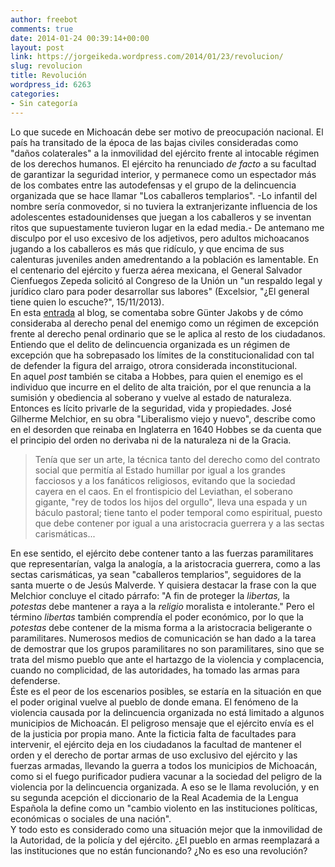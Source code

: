 ```yaml
---
author: freebot
comments: true
date: 2014-01-24 00:39:14+00:00
layout: post
link: https://jorgeikeda.wordpress.com/2014/01/23/revolucion/
slug: revolucion
title: Revolución
wordpress_id: 6263
categories:
- Sin categoría
---
```


Lo que sucede en Michoacán debe ser motivo de preocupación nacional. El país ha transitado de la época de las bajas civiles consideradas como "daños colaterales"  a la inmovilidad del ejército frente al intocable régimen de los derechos humanos. El ejército  ha renunciado _de facto_ a su facultad de garantizar la seguridad interior, y permanece como un espectador más de los combates entre las autodefensas y el grupo de la delincuencia organizada que se hace llamar "Los caballeros templarios". -Lo infantil del nombre sería conmovedor, si no tuviera la extranjerizante influencia de los adolescentes estadounidenses que juegan a los caballeros y se inventan ritos que supuestamente tuvieron lugar en la edad media.- De antemano me disculpo por el uso excesivo de los adjetivos, pero adultos michoacanos jugando a los caballeros es más que ridículo, y que encima de sus calenturas juveniles anden amedrentando a la población es lamentable. 
En el centenario del ejército y fuerza aérea mexicana, el General Salvador Cienfuegos Zepeda solicitó al Congreso de la Unión un "un respaldo legal y jurídico claro para poder desarrollar sus labores" (Excelsior, "¿El general tiene quien lo escuche?", 15/11/2013).  
En esta [entrada](http://www.jorgeikeda.com/wordpress/?p=888) al blog, se comentaba sobre Günter Jakobs y de cómo consideraba al derecho penal del enemigo como un régimen de excepción  frente al derecho penal ordinario que se le aplica al resto de los ciudadanos. 
Entiendo que el delito de delincuencia organizada es un régimen de excepción que ha sobrepasado los límites de la constitucionalidad con tal de defender la figura del arraigo, otrora considerada inconstitucional.  
En aquel _post_ también se citaba a Hobbes, para quien el enemigo es el individuo que incurre en el delito de alta traición, por el que renuncia a la sumisión y obediencia al soberano y vuelve al estado de naturaleza. Entonces es lícito privarle de la seguridad, vida y propiedades.
José Gilherme Melchior, en su obra "Liberalismo viejo y nuevo", describe como en el desorden que reinaba en Inglaterra en 1640 Hobbes se da cuenta que el principio del orden no derivaba ni de la naturaleza ni de la Gracia.




<blockquote>Tenía que ser un arte, la técnica tanto del derecho como del contrato social que permitía al Estado humillar por igual a los grandes facciosos y a los fanáticos religiosos, evitando que la sociedad cayera en el caos. En el frontispicio del Leviathan, el soberano gigante, "rey de todos los hijos del orgullo", lleva una espada y un báculo pastoral; tiene tanto el poder temporal como espiritual, puesto que debe contener por igual a una aristocracia guerrera y a las sectas carismáticas...</blockquote>



En ese sentido, el ejército debe contener tanto a las fuerzas paramilitares que representarían, valga la analogía, a la aristocracia guerrera, como a las sectas carismáticas, ya sean "caballeros templarios", seguidores de la santa muerte o de Jesús Malverde.
Y quisiera destacar la frase con la que Melchior concluye el citado párrafo: "A fin de proteger la _libertas,_ la _potestas_ debe mantener a raya a la _religio_ moralista e intolerante."  Pero el término _libertas_ también comprendía el poder económico, por lo que la _potestas_ debe contener de la misma forma a la aristocracia beligerante o paramilitares.
Numerosos medios de comunicación se han dado a la tarea de demostrar que los grupos paramilitares no son paramilitares, sino que se trata  del mismo pueblo que ante el hartazgo de la violencia y complacencia, cuando no complicidad, de las autoridades, ha tomado las armas para defenderse.   
Éste es el peor de los escenarios posibles, se estaría en la situación en que el poder original vuelve al pueblo de donde emana. 
El fenómeno de la violencia causada por la delincuencia organizada no está limitado a algunos municipios de Michoacán. El peligroso mensaje que el ejército envía es el de la justicia por propia mano. Ante la ficticia falta de facultades para intervenir, el ejército deja en los ciudadanos la facultad de mantener el orden y el derecho de portar armas de uso exclusivo del ejército y las fuerzas armadas, llevando la guerra a todos los municipios de Michoacán, como si el fuego purificador pudiera vacunar  a la sociedad del peligro de la violencia por la delincuencia organizada.
A eso se le llama revolución, y en su segunda acepción el diccionario de la Real Academia de la Lengua Española la define como un "cambio violento en las instituciones políticas, económicas o sociales de una nación".  
Y todo esto es considerado como una situación mejor que la inmovilidad de la Autoridad, de la policía y del ejército. ¿El pueblo en armas reemplazará a las instituciones que no están funcionando? ¿No es eso una revolución?
